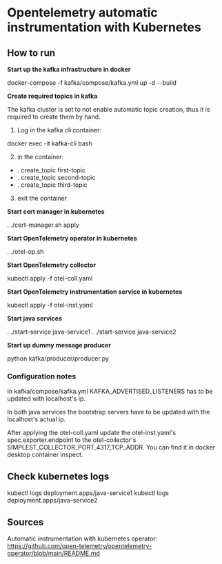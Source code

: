 # Opentelemetry automatic instrumentation with Kubernetes

## How to run

**Start up the kafka infrastructure in docker**

docker-compose -f kafka/compose/kafka.yml up -d --build

**Create required topics in kafka**

The kafka cluster is set to not enable automatic topic creation, thus it is required to create them by hand.

1) Log in the kafka cli container:

docker exec -it kafka-cli bash

2) in the container:

- . create_topic first-topic
- . create_topic second-topic
- . create_topic third-topic

3) exit the container 

**Start cert manager in kubernetes**

. ./cert-manager.sh apply

**Start OpenTelemetry operator in kubernetes**

. ./otel-op.sh

**Start OpenTelemetry collector**

kubectl apply -f otel-coll.yaml

**Start OpenTelemetry instrumentation service in kubernetes**

kubectl apply -f otel-inst.yaml

**Start java services**

. ./start-service java-service1
. ./start-service java-service2

**Start up dummy message producer**

python kafka/producer/producer.py

### Configuration notes

In kafka/compose/kafka.yml KAFKA_ADVERTISED_LISTENERS has to be updated with localhost's ip.

In both java services the bootstrap servers have to be updated with the localhost's actual ip.

After applying the otel-coll.yaml update the otel-inst.yaml's spec.exporter.endpoint to the otel-collector's SIMPLEST_COLLECTOR_PORT_4317_TCP_ADDR.
You can find it in docker desktop container inspect.

## Check kubernetes logs

kubectl logs deployment.apps/java-service1
kubectl logs deployment.apps/java-service2

## Sources

Automatic instrumentation with kubernetes operator:
https://github.com/open-telemetry/opentelemetry-operator/blob/main/README.md

